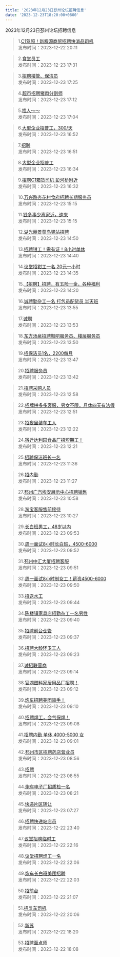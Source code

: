 ```yaml
---
title: '2023年12月23日邳州论坛招聘信息'
date: '2023-12-23T18:20:00+0800'
---
```

2023年12月23日邳州论坛招聘信息
<!--more-->
>1.[C1驾照！新程源商贸招聘快消品司机](https://www.pzzc.net/forum.php?mod=viewthread&tid=10378430)<br>
>发布时间：2023-12-22 20:11

>2.[食堂员工](https://www.pzzc.net/forum.php?mod=viewthread&tid=10378587)<br>
>发布时间：2023-12-23 17:31

>3.[招聘楼管、保洁员](https://www.pzzc.net/forum.php?mod=viewthread&tid=10378585)<br>
>发布时间：2023-12-23 17:25

>4.[超市招聘猪肉分割师](https://www.pzzc.net/forum.php?mod=viewthread&tid=10378582)<br>
>发布时间：2023-12-23 17:12

>5.[找人～～](https://www.pzzc.net/forum.php?mod=viewthread&tid=10378580)<br>
>发布时间：2023-12-23 17:04

>6.[大型企业招普工，300/天](https://www.pzzc.net/forum.php?mod=viewthread&tid=10378578)<br>
>发布时间：2023-12-23 16:52

>7.[招聘](https://www.pzzc.net/forum.php?mod=viewthread&tid=10378577)<br>
>发布时间：2023-12-23 16:51

>8.[大型企业招普工](https://www.pzzc.net/forum.php?mod=viewthread&tid=10378575)<br>
>发布时间：2023-12-23 16:34

>9.[招聘C1箱货司机 彭河桥附近](https://www.pzzc.net/forum.php?mod=viewthread&tid=10378574)<br>
>发布时间：2023-12-23 16:32

>10.[万兴路杏花村食府招聘长期服务员](https://www.pzzc.net/forum.php?mod=viewthread&tid=10378566)<br>
>发布时间：2023-12-23 15:15

>11.[钱多事少离家近，速来](https://www.pzzc.net/forum.php?mod=viewthread&tid=10378565)<br>
>发布时间：2023-12-23 15:15

>12.[湖光丽景菜鸟驿站招聘](https://www.pzzc.net/forum.php?mod=viewthread&tid=10378562)<br>
>发布时间：2023-12-23 14:50

>13.[招聘钳工！需有证！8小时单休](https://www.pzzc.net/forum.php?mod=viewthread&tid=10378559)<br>
>发布时间：2023-12-23 14:40

>14.[议堂招钳工一名
20元一小时](https://www.pzzc.net/forum.php?mod=viewthread&tid=10378555)<br>
>发布时间：2023-12-23 14:35

>15.[【招聘】招聘，有五险一金，各种福利](https://www.pzzc.net/forum.php?mod=viewthread&tid=10378551)<br>
>发布时间：2023-12-23 14:20

>16.[诚聘勤杂工一名 打包员配货员 半天班](https://www.pzzc.net/forum.php?mod=viewthread&tid=10378548)<br>
>发布时间：2023-12-23 13:55

>17.[诚聘](https://www.pzzc.net/forum.php?mod=viewthread&tid=10378547)<br>
>发布时间：2023-12-23 13:53

>18.[东方汤泉招聘鞋吧服务员、楼层服务员](https://www.pzzc.net/forum.php?mod=viewthread&tid=10378545)<br>
>发布时间：2023-12-23 13:50

>19.[招保洁员1名，2200每月](https://www.pzzc.net/forum.php?mod=viewthread&tid=10378544)<br>
>发布时间：2023-12-23 13:47

>20.[招聘服务员](https://www.pzzc.net/forum.php?mod=viewthread&tid=10378542)<br>
>发布时间：2023-12-23 13:42

>21.[招聘采购人员](https://www.pzzc.net/forum.php?mod=viewthread&tid=10378538)<br>
>发布时间：2023-12-23 12:58

>22.[招牌拼多多客服，男女不限，月休四天有法假](https://www.pzzc.net/forum.php?mod=viewthread&tid=10378536)<br>
>发布时间：2023-12-23 12:51

>23.[招夜里装车工人](https://www.pzzc.net/forum.php?mod=viewthread&tid=10378532)<br>
>发布时间：2023-12-23 12:22

>24.[宿迁达利园食品厂招短期工！](https://www.pzzc.net/forum.php?mod=viewthread&tid=10378531)<br>
>发布时间：2023-12-23 12:21

>25.[招聘保洁班长一名](https://www.pzzc.net/forum.php?mod=viewthread&tid=10378517)<br>
>发布时间：2023-12-23 11:36

>26.[招内勤](https://www.pzzc.net/forum.php?mod=viewthread&tid=10378514)<br>
>发布时间：2023-12-23 11:27

>27.[邳州广汽埃安展示中心招聘销售](https://www.pzzc.net/forum.php?mod=viewthread&tid=10378506)<br>
>发布时间：2023-12-23 10:58

>28.[淘宝客服售前接待](https://www.pzzc.net/forum.php?mod=viewthread&tid=10378501)<br>
>发布时间：2023-12-23 10:27

>29.[长白班男工，48岁以内](https://www.pzzc.net/forum.php?mod=viewthread&tid=10378497)<br>
>发布时间：2023-12-23 09:53

>30.[周一面试8小时长白班，4500-6000](https://www.pzzc.net/forum.php?mod=viewthread&tid=10378496)<br>
>发布时间：2023-12-23 09:52

>31.[邳州中汇大厦招聘客服](https://www.pzzc.net/forum.php?mod=viewthread&tid=10378495)<br>
>发布时间：2023-12-23 09:51

>32.[周一面试8小时制女工！薪资4500-6000](https://www.pzzc.net/forum.php?mod=viewthread&tid=10378494)<br>
>发布时间：2023-12-23 09:50

>33.[招送水工](https://www.pzzc.net/forum.php?mod=viewthread&tid=10378493)<br>
>发布时间：2023-12-23 09:44

>34.[陈楼镇家具店招勤杂工一名男性](https://www.pzzc.net/forum.php?mod=viewthread&tid=10378492)<br>
>发布时间：2023-12-23 09:40

>35.[招聘前台仓管](https://www.pzzc.net/forum.php?mod=viewthread&tid=10378490)<br>
>发布时间：2023-12-23 09:37

>36.[招聘大龄环卫工人](https://www.pzzc.net/forum.php?mod=viewthread&tid=10378488)<br>
>发布时间：2023-12-23 09:23

>37.[诚招联营商](https://www.pzzc.net/forum.php?mod=viewthread&tid=10378487)<br>
>发布时间：2023-12-23 09:14

>38.[官湖塑料家居用品厂招聘！](https://www.pzzc.net/forum.php?mod=viewthread&tid=10378486)<br>
>发布时间：2023-12-23 09:12

>39.[炮车招聘美团骑手！](https://www.pzzc.net/forum.php?mod=viewthread&tid=10378485)<br>
>发布时间：2023-12-23 09:10

>40.[招聘焊工，会气保焊！](https://www.pzzc.net/forum.php?mod=viewthread&tid=10378483)<br>
>发布时间：2023-12-23 09:08

>41.[招聘内勤 单休 4000-5000  女](https://www.pzzc.net/forum.php?mod=viewthread&tid=10378481)<br>
>发布时间：2023-12-23 09:01

>42.[邳州市区招聘药店营业员](https://www.pzzc.net/forum.php?mod=viewthread&tid=10378479)<br>
>发布时间：2023-12-23 08:56

>43.[招聘](https://www.pzzc.net/forum.php?mod=viewthread&tid=10378478)<br>
>发布时间：2023-12-23 08:55

>44.[炮车电子厂招质检一名](https://www.pzzc.net/forum.php?mod=viewthread&tid=10378471)<br>
>发布时间：2023-12-23 08:21

>45.[快递片区转让](https://www.pzzc.net/forum.php?mod=viewthread&tid=10378465)<br>
>发布时间：2023-12-23 07:27

>46.[招聘快递站店员](https://www.pzzc.net/forum.php?mod=viewthread&tid=10378450)<br>
>发布时间：2023-12-22 23:40

>47.[议堂招聘临时工](https://www.pzzc.net/forum.php?mod=viewthread&tid=10378442)<br>
>发布时间：2023-12-22 22:16

>48.[议堂招聘焊工一名](https://www.pzzc.net/forum.php?mod=viewthread&tid=10378439)<br>
>发布时间：2023-12-22 22:06

>49.[炮车长白班美团招聘](https://www.pzzc.net/forum.php?mod=viewthread&tid=10378438)<br>
>发布时间：2023-12-22 22:03

>50.[招前台](https://www.pzzc.net/forum.php?mod=viewthread&tid=10378435)<br>
>发布时间：2023-12-22 21:07

>51.[招叉车司机](https://www.pzzc.net/forum.php?mod=viewthread&tid=10378429)<br>
>发布时间：2023-12-22 20:06

>52.[新苏](https://www.pzzc.net/forum.php?mod=viewthread&tid=10378417)<br>
>发布时间：2023-12-22 18:20

>53.[招聘面点师](https://www.pzzc.net/forum.php?mod=viewthread&tid=10378411)<br>
>发布时间：2023-12-22 18:08

